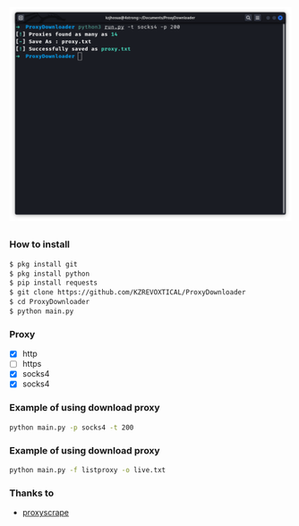 ![gambar](https://raw.githubusercontent.com/KZREVOXTICAL/ProxyDownloader/main/Screenshot%20from%202022-09-19%2022-39-48.png)
##
### How to install
```Bash
$ pkg install git
$ pkg install python
$ pip install requests
$ git clone https://github.com/KZREVOXTICAL/ProxyDownloader
$ cd ProxyDownloader
$ python main.py
```
### Proxy
- [x] http
- [ ] https
- [x] socks4
- [X] socks4

### Example of using download proxy
```Bash
python main.py -p socks4 -t 200
```

### Example of using download proxy
```Bash
python main.py -f listproxy -o live.txt
```


### Thanks to 
- [proxyscrape](https://proxyscrape.com)

